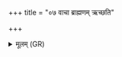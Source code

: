 +++
title = "०७ वाचा ब्राह्मणम् ऋच्छति"

+++
<details><summary>मूलम् (GR)</summary>

वाचा ब्राह्मणम् ऋच्छति  
जामि हन्त्य् अचित्त्या । +++(Bhatt. acittyā)+++  
मित्राय सत्ये द्रुह्यति  
यं देवा घ्नन्ति पूरुषम् ॥
</details>